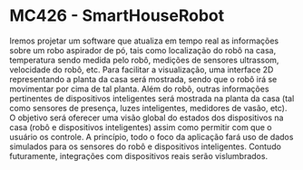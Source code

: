 # MC426 - SmartHouseRobot

Iremos projetar um software que atualiza em tempo real as informações sobre um robo aspirador de pó, tais como localização do robô na casa, temperatura sendo medida pelo robô, medições de sensores ultrassom, velocidade do robô, etc. Para facilitar a visualização, uma interface 2D representando a planta da casa será mostrada, sendo que o robô irá se movimentar por cima de tal planta. Além do robô, outras informações pertinentes de dispositivos inteligentes será mostrada na planta da casa (tal como sensores de presença, luzes inteligentes, medidores de vasão, etc). O objetivo será oferecer uma visão global do estados dos dispositivos na casa (robô e dispositivos inteligentes) assim como permitir com que o usuário os controle. A princípio, todo o foco da aplicação fará uso de dados simulados para os sensores do robô e dispositivos inteligentes. Contudo futuramente, integrações com dispositivos reais serão vislumbrados.
